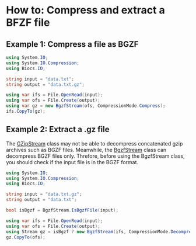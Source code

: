 # How to: Compress and extract a BFZF file

## Example 1: Compress a file as BGZF

```cs
using System.IO;
using System.IO.Compression;
using Biocs.IO;

string input = "data.txt";
string output = "data.txt.gz";

using var ifs = File.OpenRead(input);
using var ofs = File.Create(output);
using var gz = new BgzfStream(ofs, CompressionMode.Compress);
ifs.CopyTo(gz);
```

## Example 2: Extract a .gz file

The [GZipStream](xref:System.IO.Compression.GZipStream) class may not be able to decompress concatenated gzip archives such as
BGZF files. Meanwhile, the [BgzfStream](xref:Biocs.IO.BgzfStream) class can decompress BGZF files only. Threfore, before using
the BgzfStream class, you should check if the input file is in the BGZF format.

```cs
using System.IO;
using System.IO.Compression;
using Biocs.IO;

string input = "data.txt.gz";
string output = "data.txt";

bool isBgzf = BgzfStream.IsBgzfFile(input);

using var ifs = File.OpenRead(input);
using var ofs = File.Create(output);
using Stream gz = isBgzf ? new BgzfStream(ifs, CompressionMode.Decompress) : new GZipStream(ifs, CompressionMode.Decompress);
gz.CopyTo(ofs);
```